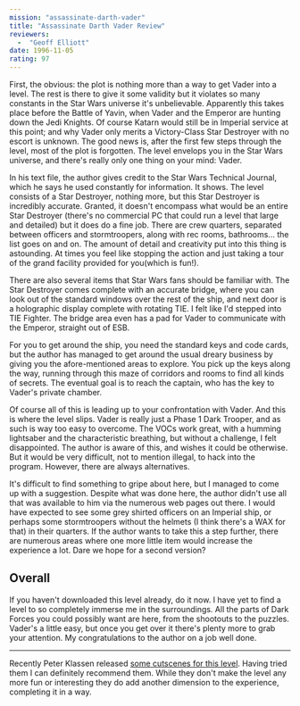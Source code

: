 ```yaml
---
mission: "assassinate-darth-vader"
title: "Assassinate Darth Vader Review"
reviewers: 
  -  "Geoff Elliott"
date: 1996-11-05
rating: 97
---
```


First, the obvious: the plot is nothing more than a way to get Vader into a level. The rest is there to give it some validity but it violates so many constants in the Star Wars universe it's unbelievable. Apparently this takes place before the Battle of Yavin, when Vader and the Emperor are hunting down the Jedi Knights. Of course Katarn would still be in Imperial service at this point; and why Vader only merits a Victory-Class Star Destroyer with no escort is unknown. The good news is, after the first few steps through the level, most of the plot is forgotten. The level envelops you in the Star Wars universe, and there's really only one thing on your mind: Vader.

In his text file, the author gives credit to the Star Wars Technical Journal, which he says he used constantly for information. It shows. The level consists of a Star Destroyer, nothing more, but this Star Destroyer is incredibly accurate. Granted, it doesn't encompass what would be an entire Star Destroyer (there's no commercial PC that could run a level that large and detailed) but it does do a fine job. There are crew quarters, separated between officers and stormtroopers, along with rec rooms, bathrooms... the list goes on and on. The amount of detail and creativity put into this thing is astounding. At times you feel like stopping the action and just taking a tour of the grand facility provided for you(which is fun!).

There are also several items that Star Wars fans should be familiar with. The Star Destroyer comes complete with an accurate bridge, where you can look out of the standard windows over the rest of the ship, and next door is a holographic display complete with rotating TIE. I felt like I'd stepped into TIE Fighter. The bridge area even has a pad for Vader to communicate with the Emperor, straight out of ESB.

For you to get around the ship, you need the standard keys and code cards, but the author has managed to get around the usual dreary business by giving you the afore-mentioned areas to explore. You pick up the keys along the way, running through this maze of corridors and rooms to find all kinds of secrets. The eventual goal is to reach the captain, who has the key to Vader's private chamber.

Of course all of this is leading up to your confrontation with Vader. And this is where the level slips. Vader is really just a Phase 1 Dark Trooper, and as such is way too easy to overcome. The VOCs work great, with a humming lightsaber and the characteristic breathing, but without a challenge, I felt disappointed. The author is aware of this, and wishes it could be otherwise. But it would be very difficult, not to mention illegal, to hack into the program. However, there are always alternatives.

It's difficult to find something to gripe about here, but I managed to come up with a suggestion. Despite what was done here, the author didn't use all that was available to him via the numerous web pages out there. I would have expected to see some grey shirted officers on an Imperial ship, or perhaps some stormtroopers without the helmets (I think there's a WAX for that) in their quarters. If the author wants to take this a step further, there are numerous areas where one more little item would increase the experience a lot. Dare we hope for a second version?

## Overall

If you haven't downloaded this level already, do it now. I have yet to find a level to so completely immerse me in the surroundings. All the parts of Dark Forces you could possibly want are here, from the shootouts to the puzzles. Vader's a little easy, but once you get over it there's plenty more to grab your attention. My congratulations to the author on a job well done.

----------

Recently Peter Klassen released [some cutscenes for this level](/missions/kilvadercut.zip). Having tried them I can definitely recommend them. While they don't make the level any more fun or interesting they do add another dimension to the experience, completing it in a way.